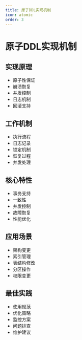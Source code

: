 ```yaml
---
title: 原子DDL实现机制
icon: atomic
order: 3
---
```


# 原子DDL实现机制

## 实现原理
- 原子性保证
- 崩溃恢复
- 并发控制
- 日志机制
- 回滚支持

## 工作机制
- 执行流程
- 日志记录
- 锁定机制
- 恢复过程
- 并发处理

## 核心特性
- 事务支持
- 一致性
- 并发控制
- 故障恢复
- 性能优化

## 应用场景
- 架构变更
- 索引管理
- 表结构修改
- 分区操作
- 权限变更

## 最佳实践
- 使用规范
- 优化策略
- 监控方案
- 问题排查
- 维护建议
